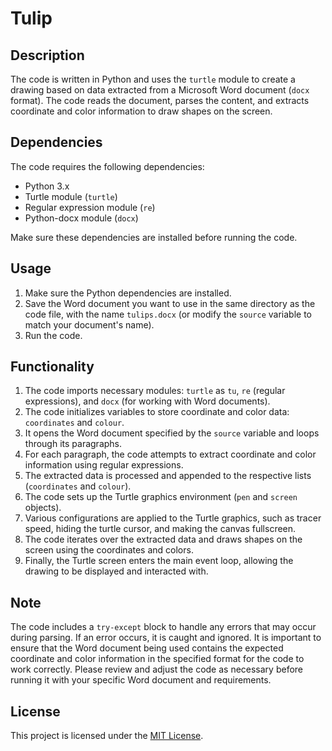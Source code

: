 # Tulip

## Description

The code is written in Python and uses the `turtle` module to create a drawing based on data extracted from a Microsoft Word document (`docx` format). The code reads the document, parses the content, and extracts coordinate and color information to draw shapes on the screen.

## Dependencies

The code requires the following dependencies:
- Python 3.x
- Turtle module (`turtle`)
- Regular expression module (`re`)
- Python-docx module (`docx`)

Make sure these dependencies are installed before running the code.

## Usage

1. Make sure the Python dependencies are installed.
2. Save the Word document you want to use in the same directory as the code file, with the name `tulips.docx` (or modify the `source` variable to match your document's name).
3. Run the code.

## Functionality

1. The code imports necessary modules: `turtle` as `tu`, `re` (regular expressions), and `docx` (for working with Word documents).
2. The code initializes variables to store coordinate and color data: `coordinates` and `colour`.
3. It opens the Word document specified by the `source` variable and loops through its paragraphs.
4. For each paragraph, the code attempts to extract coordinate and color information using regular expressions.
5. The extracted data is processed and appended to the respective lists (`coordinates` and `colour`).
6. The code sets up the Turtle graphics environment (`pen` and `screen` objects).
7. Various configurations are applied to the Turtle graphics, such as tracer speed, hiding the turtle cursor, and making the canvas fullscreen.
8. The code iterates over the extracted data and draws shapes on the screen using the coordinates and colors.
9. Finally, the Turtle screen enters the main event loop, allowing the drawing to be displayed and interacted with.

## Note

The code includes a `try-except` block to handle any errors that may occur during parsing. If an error occurs, it is caught and ignored.
It is important to ensure that the Word document being used contains the expected coordinate and color information in the specified format for the code to work correctly.
Please review and adjust the code as necessary before running it with your specific Word document and requirements.

## License  
This project is licensed under the [MIT License](https://opensource.org/licenses/MIT).
